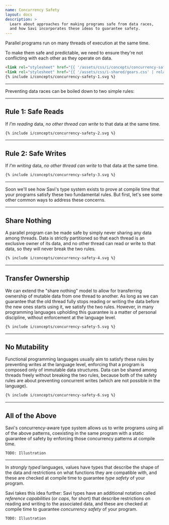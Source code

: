 ```yaml
---
name: Concurrency Safety
layout: docs
description: >
  Learn about approaches for making programs safe from data races,
  and how Savi incorporates these ideas to guarantee safety.
---
```


Parallel programs run on many threads of execution at the same time.

To make them safe and predictable, we need to ensure they're not conflicting with each other as they operate on data.

```html demo
<link rel="stylesheet" href="{{ '/assets/css/i/concepts/concurrency-safety.css' | relative_url }}" />
<link rel="stylesheet" href="{{ '/assets/css/i-shared/gears.css' | relative_url }}" />
{% include i/concepts/concurrency-safety-1.svg %}
```

---

Preventing data races can be boiled down to two simple rules:

---

## Rule 1: Safe Reads

If *I'm reading* data, *no other thread can write* to that data at the same time.

```html demo
{% include i/concepts/concurrency-safety-2.svg %}
```

---

## Rule 2: Safe Writes

If *I'm writing* data, *no other thread can write* to that data at the same time.

```html demo
{% include i/concepts/concurrency-safety-3.svg %}
```

---

Soon we'll see how Savi's type system exists to prove at compile time that your programs satisfy these two fundamental rules. But first, let's see some other common ways to address these concerns.

---

## Share Nothing

A parallel program can be made safe by simply never sharing any data among threads. Data is strictly partitioned so that each thread is an exclusive owner of its data, and no other thread can read or write to that data, so they will never break the two rules.

```html demo
{% include i/concepts/concurrency-safety-4.svg %}
```

---

## Transfer Ownership

We can extend the "share nothing" model to allow for transferring ownership of mutable data from one thread to another. As long as we can guarantee that the old thread fully stops reading or writing the data before the new ones starts using it, we satisfy the two rules. However, in many programming languages upholding this guarantee is a matter of personal discipline, without enforcement at the language level.

```html demo
{% include i/concepts/concurrency-safety-5.svg %}
```

---

## No Mutability

Functional programming languages usually aim to satisfy these rules by preventing writes at the language level, enforcing that a program is composed only of immutable data structures. Data can be shared among threads freely without breaking the two rules, because both of the safety rules are about preventing concurrent writes (which are not possible in the language).

```html demo
{% include i/concepts/concurrency-safety-6.svg %}
```

---

## All of the Above

Savi's concurrency-aware type system allows us to write programs using all of the above patterns, coexisting in the same program with a static guarantee of safety by enforcing those concurrency patterns at compile time.

```
TODO: Illustration
```

---

In *strongly typed* languages, values have types that describe the shape of the data and restrictions on what functions they are compatible with, and these are checked at compile time to guarantee *type safety* of your program.

Savi takes this idea further: Savi types have an additional notation called *reference capabilities* (or *caps*, for short) that describe restrictions on reading and writing to the associated data, and these are checked at compile time to guarantee *concurrency safety* of your program.

```
TODO: Illustration
```

